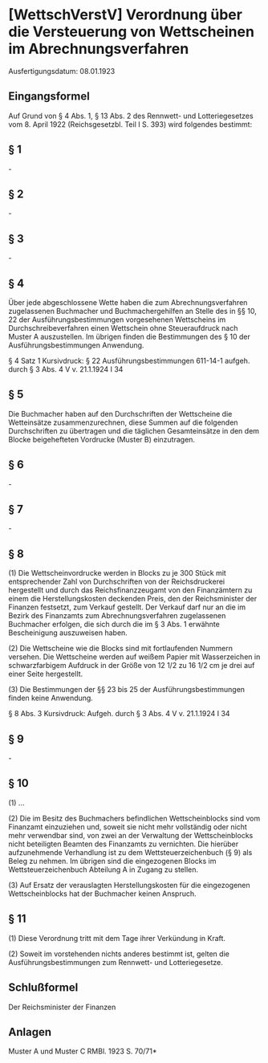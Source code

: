 # [WettschVerstV] Verordnung über die Versteuerung von Wettscheinen im Abrechnungsverfahren

Ausfertigungsdatum: 08.01.1923

 

## Eingangsformel

Auf Grund von § 4 Abs. 1, § 13 Abs. 2 des Rennwett- und Lotteriegesetzes vom 8. April 1922 (Reichsgesetzbl. Teil I S. 393) wird folgendes bestimmt:


## § 1

\-


## § 2

\-


## § 3

\-


## § 4

Über jede abgeschlossene Wette haben die zum Abrechnungsverfahren zugelassenen Buchmacher und Buchmachergehilfen an Stelle des in §§ 10, 22 der Ausführungsbestimmungen vorgesehenen Wettscheins im Durchschreibeverfahren einen Wettschein ohne Steueraufdruck nach Muster A auszustellen. Im übrigen finden die Bestimmungen des § 10 der Ausführungsbestimmungen Anwendung.

§ 4 Satz 1 Kursivdruck: § 22 Ausführungsbestimmungen 611-14-1 aufgeh. durch § 3 Abs. 4 V v. 21.1.1924 I 34


## § 5

Die Buchmacher haben auf den Durchschriften der Wettscheine die Wetteinsätze zusammenzurechnen, diese Summen auf die folgenden Durchschriften zu übertragen und die täglichen Gesamteinsätze in den dem Blocke beigehefteten Vordrucke (Muster B) einzutragen.


## § 6

\-


## § 7

\-


## § 8

(1) Die Wettscheinvordrucke werden in Blocks zu je 300 Stück mit entsprechender Zahl von Durchschriften von der Reichsdruckerei hergestellt und durch das Reichsfinanzzeugamt von den Finanzämtern zu einem die Herstellungskosten deckenden Preis, den der Reichsminister der Finanzen festsetzt, zum Verkauf gestellt. Der Verkauf darf nur an die im Bezirk des Finanzamts zum Abrechnungsverfahren zugelassenen Buchmacher erfolgen, die sich durch die im § 3 Abs. 1 erwähnte Bescheinigung auszuweisen haben.

(2) Die Wettscheine wie die Blocks sind mit fortlaufenden Nummern versehen. Die Wettscheine werden auf weißem Papier mit Wasserzeichen in schwarzfarbigem Aufdruck in der Größe von 12 1/2 zu 16 1/2 cm je drei auf einer Seite hergestellt.

(3) Die Bestimmungen der §§ 23 bis 25 der Ausführungsbestimmungen finden keine Anwendung.

§ 8 Abs. 3 Kursivdruck: Aufgeh. durch § 3 Abs. 4 V v. 21.1.1924 I 34


## § 9

\-


## § 10

(1) ...

(2) Die im Besitz des Buchmachers befindlichen Wettscheinblocks sind vom Finanzamt einzuziehen und, soweit sie nicht mehr vollständig oder nicht mehr verwendbar sind, von zwei an der Verwaltung der Wettscheinblocks nicht beteiligten Beamten des Finanzamts zu vernichten. Die hierüber aufzunehmende Verhandlung ist zu dem Wettsteuerzeichenbuch (§ 9) als Beleg zu nehmen. Im übrigen sind die eingezogenen Blocks im Wettsteuerzeichenbuch Abteilung A in Zugang zu stellen.

(3) Auf Ersatz der verauslagten Herstellungskosten für die eingezogenen Wettscheinblocks hat der Buchmacher keinen Anspruch.


## § 11

(1) Diese Verordnung tritt mit dem Tage ihrer Verkündung in Kraft.

(2) Soweit im vorstehenden nichts anderes bestimmt ist, gelten die Ausführungsbestimmungen zum Rennwett- und Lotteriegesetze.


## Schlußformel

Der Reichsminister der Finanzen


## Anlagen

Muster A und Muster C RMBl. 1923 S. 70/71\*
